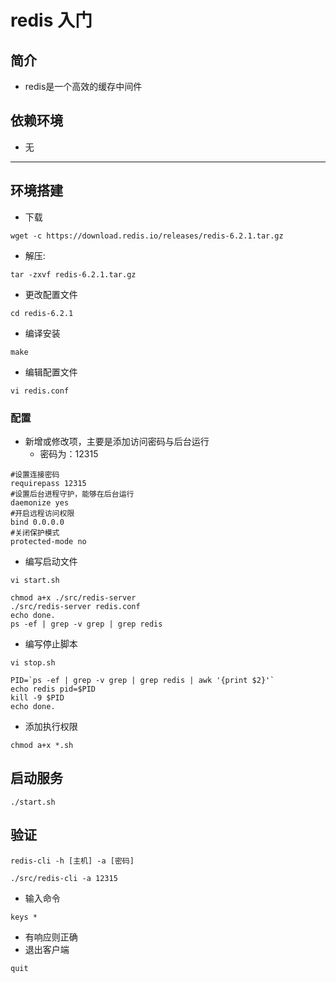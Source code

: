 # redis 入门

## 简介
- redis是一个高效的缓存中间件

## 依赖环境
- 无

---
## 环境搭建
- 下载
```shell script
wget -c https://download.redis.io/releases/redis-6.2.1.tar.gz
```
- 解压:
```shell script
tar -zxvf redis-6.2.1.tar.gz
```
- 更改配置文件
```shell script
cd redis-6.2.1
```
- 编译安装
```shell script
make
```
- 编辑配置文件
```shell script
vi redis.conf
```
### 配置
- 新增或修改项，主要是添加访问密码与后台运行
    - 密码为：12315
```shell script
#设置连接密码
requirepass 12315
#设置后台进程守护，能够在后台运行
daemonize yes
#开启远程访问权限
bind 0.0.0.0
#关闭保护模式
protected-mode no
```
- 编写启动文件
```shell script
vi start.sh
```
```shell script
chmod a+x ./src/redis-server
./src/redis-server redis.conf
echo done.
ps -ef | grep -v grep | grep redis
```
- 编写停止脚本
```shell script
vi stop.sh
```
```shell script
PID=`ps -ef | grep -v grep | grep redis | awk '{print $2}'`
echo redis pid=$PID
kill -9 $PID
echo done.
```
- 添加执行权限
```shell script
chmod a+x *.sh
```

## 启动服务
```shell script
./start.sh
```

## 验证
```shell script
redis-cli -h [主机] -a [密码]

./src/redis-cli -a 12315
```
- 输入命令
```shell script
keys *
```
- 有响应则正确
- 退出客户端
```shell script
quit
```



